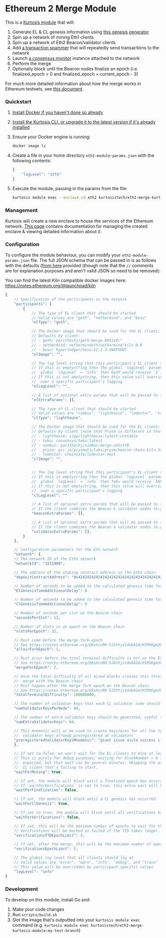 Ethereum 2 Merge Module
=======================
This is a [Kurtosis module][module-docs] that will:

1. Generate EL & CL genesis information using [this genesis generator](https://github.com/skylenet/ethereum-genesis-generator)
1. Spin up a network of mining Eth1 clients
1. Spin up a network of Eth2 Beacon/validator clients
1. Add [a transaction spammer](https://github.com/kurtosis-tech/tx-fuzz) that will repeatedly send transactions to the network
1. Launch [a consensus monitor](https://github.com/ralexstokes/ethereum_consensus_monitor) instance attached to the network
1. Perform the merge
1. Optionally block until the Beacon nodes finalize an epoch (i.e. finalized_epoch > 0 and finalized_epoch = current_epoch - 3)

For much more detailed information about how the merge works in Ethereum testnets, see [this document](https://notes.ethereum.org/@ExXcnR0-SJGthjz1dwkA1A/H1MSKgm3F).

### Quickstart
1. [Install Docker if you haven't done so already][docker-installation]
1. [Install the Kurtosis CLI, or upgrade it to the latest version if it's already installed][kurtosis-cli-installation]
1. Ensure your Docker engine is running:
    ```bash
    docker image ls
    ```
1. Create a file in your home directory `eth2-module-params.json` with the following contents:

    ```javascript
    {
        "logLevel": "info"
    }
    ```

1. Execute the module, passing in the params from the file:
    ```bash
    kurtosis module exec --enclave-id eth2 kurtosistech/eth2-merge-kurtosis-module --execute-params "$(cat ~/eth2-module-params.json)"
    ```

### Management
Kurtosis will create a new enclave to house the services of the Ethereum network. [This page][using-the-cli] contains documentation for managing the created enclave & viewing detailed information about it.

### Configuration
To configure the module behaviour, you can modify your `eth2-module-params.json` file. The full JSON schema that can be passed in is as follows with the defaults ([from here](https://github.com/kurtosis-tech/eth2-merge-kurtosis-module/blob/develop/kurtosis-module/impl/module_io/default_params.go) provided (though note that the `//` comments are for explanation purposes and aren't valid JSON so need to be removed):

You can find the latest Kiln compatible docker images here: https://notes.ethereum.org/@launchpad/kiln
```javascript
{
    // Specification of the participants in the network
    "participants": [
        {
            // The type of EL client that should be started
            // Valid values are "geth", "nethermind", and "besu"
            "elType": "geth",

            // The Docker image that should be used for the EL client; leave blank to use the default for the client type
            // Defaults by client:
            // - geth: parithoshj/geth:merge-b951e9c"
            // - nethermind: nethermindeth/nethermind:kiln_0.8
            // - besu: hyperledger/besu:22.1.3-SNAPSHOT
            "elImage": "",

            // The log level string that this participant's EL client should log at
            // If this is emptystring then the global `logLevel` parameter's value will be translated into a string appropriate for the client (e.g. if
            //  global `logLevel` = `info` then Geth would receive `3`, Besu would receive `INFO`, etc.)
            // If this is not emptystring, then this value will override the global `logLevel` setting to allow for fine-grained control
            //  over a specific participant's logging
            "elLogLevel": "",

            // A list of optional extra params that will be passed to the EL client container for modifying its behaviour
            "elExtraParams": [],

            // The type of CL client that should be started
            // Valid values are "nimbus", "lighthouse", "lodestar", "teku", and "prysm"
            "clType": "lighthouse",

            // The Docker image that should be used for the EL client; leave blank to use the default for the client type
            // Defaults by client (note that Prysm is different in that it requires two images - a Beacon and a validator - separated by a comma):
            // - lighthouse: sigp/lighthouse:latest-unstable
            // - teku: consensys/teku:latest
            // - nimbus: parithoshj/nimbus:merge-a35c5f8
            // - prysm: gcr.io/prysmaticlabs/prysm/beacon-chain:kiln-3ea8b7,gcr.io/prysmaticlabs/prysm/validator:kiln-ee1ee6
            // - lodestar: chainsafe/lodestar:next
            "clImage": "",


            // The log level string that this participant's EL client should log at
            // If this is emptystring then the global `logLevel` parameter's value will be translated into a string appropriate for the client (e.g. if
            //  global `logLevel` = `info` then Teku would receive `INFO`, Prysm would receive `info`, etc.)
            // If this is not emptystring, then this value will override the global `logLevel` setting to allow for fine-grained control
            //  over a specific participant's logging
            "clLogLevel": ""

            // A list of optional extra params that will be passed to the CL client Beacon container for modifying its behaviour
            // If the client combines the Beacon & validator nodes (e.g. Teku, Nimbus), then this list will be passed to the combined Beacon-validator node
            "beaconExtraParams": [],

            // A list of optional extra params that will be passed to the CL client validator container for modifying its behaviour
            // If the client combines the Beacon & validator nodes (e.g. Teku, Nimbus), then this list will also be passed to the combined Beacon-validator node
            "validatorExtraParams": [],
        }
    ],

    // Configuration parameters for the Eth network
    "network": {
	// The network ID of the Eth1 network
	"networkId": "3151908",

	// The address of the staking contract address on the Eth1 chain
	"depositContractAddress": "0x4242424242424242424242424242424242424242",

    // Number of seconds to be added to the calculated genesis time for EL
    "ElGenesisTimeAdditionalDelay": 0

    // Number of seconds to be added to the calculated genesis time for CL
    "ClGenesisTimeAdditionalDelay": 0

	// Number of seconds per slot on the Beacon chain
	"secondsPerSlot": 12,

	// Number of slots in an epoch on the Beacon chain
	"slotsPerEpoch": 32,

	// Must come before the merge fork epoch
	// See https://notes.ethereum.org/@ExXcnR0-SJGthjz1dwkA1A/H1MSKgm3F
	"altairForkEpoch": 1,

	// Must occur before the total terminal difficulty is hit on the Eth1 chain
	// See https://notes.ethereum.org/@ExXcnR0-SJGthjz1dwkA1A/H1MSKgm3F
	"mergeForkEpoch": 2,

	// Once the total difficulty of all mined blocks crosses this threshold, the Eth1 chain will
	//  merge with the Beacon chain
	// Must happen after the merge fork epoch on the Beacon chain
	// See https://notes.ethereum.org/@ExXcnR0-SJGthjz1dwkA1A/H1MSKgm3F
	"totalTerminalDifficulty": 100000000,

	// The number of validator keys that each CL validator node should get
	"numValidatorKeysPerNode": 64,

    // The number of extra validator keys should be generated, useful to join the network from outside kurtosis
	"numExtraValidatorKeys": 64,

	// This mnemonic will a) be used to create keystores for all the types of validators that we have and b) be used to generate a CL genesis.ssz that has the children
	//  validator keys already preregistered as validators
	"preregisteredValidatorKeysMnemonic": "giant issue aisle success illegal bike spike question tent bar rely arctic volcano long crawl hungry vocal artwork sniff fantasy very lucky have athlete"
    },

    // If set to false, we won't wait for the EL clients to mine at least 1 block before proceeding with adding the CL clients
    // This is purely for debug purposes; waiting for blockNumber > 0 is required for the CL network to behave as
    //  expected, but that wait can be several minutes. Skipping the wait can be a good way to shorten the debug loop on a
    //  CL client that's failing to start.
    "waitForMining": true,

    // If set, the module will block until a finalized epoch has occurred.
    // If `waitForVerifications` is set to true, this extra wait will be skipped.
    "waitForFinalization": false,

    // If set, the module will block until a CL genesis has occurred
    "waitForClGenesis": true,

    // If set to true, the module will block until all verifications have passed
    "waitForVerifications": false,

    // If set, this will be the maximum number of epochs to wait for the TTD to be reached.
    // Verifications will be marked as failed if the TTD takes longer.
    "verificationsTTDEpochLimit": 5,

    // If set, after the merge, this will be the maximum number of epochs wait for the verifications to succeed. 
    "verificationsEpochLimit": 5,

    // The global log level that all clients should log at
    // Valid values are "error", "warn", "info", "debug", and "trace"
    // This value will be overridden by participant-specific values
    "logLevel": "info"
}
```

### Development
To develop on this module, install Go and:

1. Make your code changes
1. Run `scripts/build.sh`
1. Slot the image that's outputted into your `kurtosis module exec` command (e.g. `kurtosis module exec kurtosistech/eth2-merge-kurtosis-module:my-test-branch`)

<!-- Only links below here -->
[docker-installation]: https://docs.docker.com/get-docker/
[kurtosis-cli-installation]: https://docs.kurtosistech.com/installation.html
[module-docs]: https://docs.kurtosistech.com/modules.html
[using-the-cli]: https://docs.kurtosistech.com/using-the-cli.html
